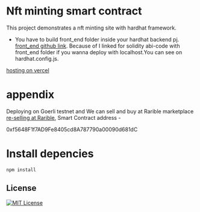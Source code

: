 # Nft minting smart contract

This project demonstrates a nft minting site with hardhat framework.

- You have to build front_end folder inside your hardhat backend pj. [front_end github link](https://github.com/leopico/nft-space-frontend.git). Because of I linked for solidity abi-code with front_end folder if you wanna deploy with localhost.You can see on hardhat.config.js.



[hosting on vercel](nft-space-frontend-k854xns0u-leopico.vercel.app)

# appendix

Deploying on Goerli testnet and We can sell and buy at Rarible marketplace [re-selling at Rarible](https://testnet.rarible.com/dragonfire_nft), Smart Contract address - 

0xf5648F1f7AD9Fe8405cd8A787790a00090d681dC

# Install depencies

```shell
npm install
```

## License

[![MIT License](https://img.shields.io/badge/License-MIT-green.svg)](https://choosealicense.com/licenses/mit/)
